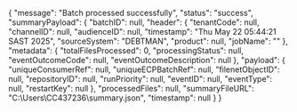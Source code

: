 {
    "message": "Batch processed successfully",
    "status": "success",
    "summaryPayload": {
        "batchID": null,
        "header": {
            "tenantCode": null,
            "channelID": null,
            "audienceID": null,
            "timestamp": "Thu May 22 05:44:21 SAST 2025",
            "sourceSystem": "DEBTMAN",
            "product": null,
            "jobName": ""
        },
        "metadata": {
            "totalFilesProcessed": 0,
            "processingStatus": null,
            "eventOutcomeCode": null,
            "eventOutcomeDescription": null
        },
        "payload": {
            "uniqueConsumerRef": null,
            "uniqueECPBatchRef": null,
            "filenetObjectID": null,
            "repositoryID": null,
            "runPriority": null,
            "eventID": null,
            "eventType": null,
            "restartKey": null
        },
        "processedFiles": null,
        "summaryFileURL": "C:\\Users\\CC437236\\summary.json",
        "timestamp": null
    }
}
 
